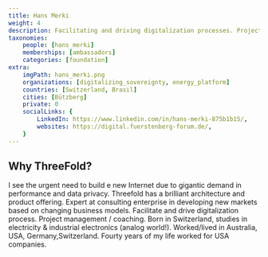 ```yaml
---
title: Hans Merki
weight: 4
description: Facilitating and driving digitalization processes. Project management / coaching.
taxonomies:
    people: [hans_merki]
    memberships: [ambassadors]
    categories: [foundation]
extra:
    imgPath: hans_merki.png
    organizations: [digitalizing_sovereignty, energy_platform]
    countries: [Switzerland, Brasil]
    cities: [Bützberg]
    private: 0
    socialLinks: {
        LinkedIn: https://www.linkedin.com/in/hans-merki-875b1b15/,
        websites: https://digital.fuerstenberg-forum.de/,
    }
---
```


## Why ThreeFold?

I see the urgent need to build e new Internet due to gigantic demand in performance and data privacy. Threefold has a brilliant architecture and product offering.
Expert at consulting enterprise in developing new markets based on changing business models. Facilitate and drive digitalization process. Project management / coaching. Born in Switzerland, studies in electricity & industrial electronics (analog world!). Worked/lived in Australia, USA, Germany,Switzerland. Fourty years of my life worked for USA companies.

